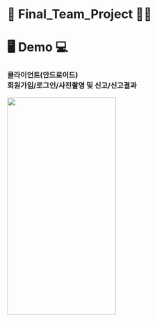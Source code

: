 # 🚫 Final_Team_Project 🛑🚫
# 🖥 Demo 💻
### 클라이언트(안드로이드) <br/> 회원가입/로그인/사진촬영 및 신고/신고결과
<img src="https://user-images.githubusercontent.com/91523484/158323629-fddc359c-a59e-46b7-a5d1-1d03bc3d1274.gif" width="250" height="500">
